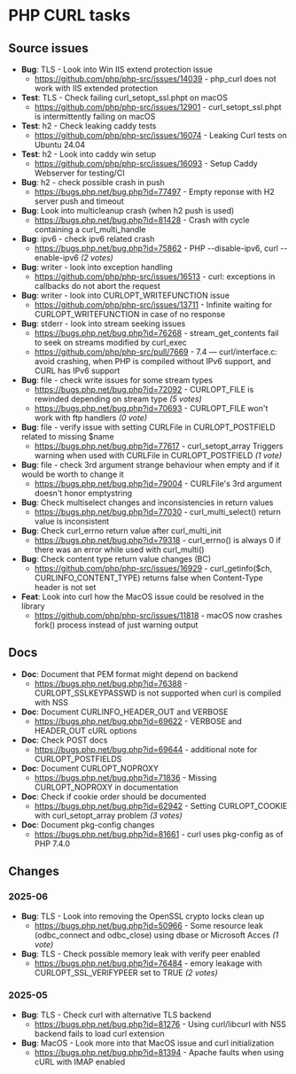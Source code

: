 # PHP CURL tasks

## Source issues

- **Bug**: TLS - Look into Win IIS extend protection issue
  - https://github.com/php/php-src/issues/14039 - php_curl does not work with IIS extended protection 
- **Test**: TLS - Check failing curl_setopt_ssl.phpt on macOS
  - https://github.com/php/php-src/issues/12901 - curl_setopt_ssl.phpt is intermittently failing on macOS
- **Test**: h2 - Check leaking caddy tests
  - https://github.com/php/php-src/issues/16074 - Leaking Curl tests on Ubuntu 24.04
- **Test**: h2 - Look into caddy win setup
  - https://github.com/php/php-src/issues/16093 - Setup Caddy Webserver for testing/CI
- **Bug**: h2 - check possible crash in push
  - https://bugs.php.net/bug.php?id=77497 - Empty reponse with H2 server push and timeout
- **Bug**: Look into multicleanup crash (when h2 push is used)
  - https://bugs.php.net/bug.php?id=81428 - Crash with cycle containing a curl_multi_handle
- **Bug**: ipv6 - check ipv6 related crash
  - https://bugs.php.net/bug.php?id=75862 - PHP --disable-ipv6, curl --enable-ipv6 _(2 votes)_
- **Bug**: writer - look into exception handling
  - https://github.com/php/php-src/issues/16513 - curl: exceptions in callbacks do not abort the request
- **Bug**: writer - look into CURLOPT_WRITEFUNCTION issue
  - https://github.com/php/php-src/issues/13711 - Infinite waiting for CURLOPT_WRITEFUNCTION in case of no response
- **Bug**: stderr - look into stream seeking issues
  - https://bugs.php.net/bug.php?id=76268 - stream_get_contents fail to seek on streams modified by curl_exec
  - https://github.com/php/php-src/pull/7669 - 7.4 — curl/interface.c: avoid crashing, when PHP is compiled without IPv6 support, and CURL has IPv6 support
- **Bug**: file - check write issues for some stream types
  - https://bugs.php.net/bug.php?id=72092 - CURLOPT_FILE is rewinded depending on stream type _(5 votes)_
  - https://bugs.php.net/bug.php?id=70693 - CURLOPT_FILE won't work with ftp handlers _(0 vote)_
- **Bug**: file - verify issue with setting CURLFile in CURLOPT_POSTFIELD related to missing $name
  - https://bugs.php.net/bug.php?id=77617 - curl_setopt_array Triggers warning when used with CURLFile in CURLOPT_POSTFIELD _(1 vote)_
- **Bug**: file - check 3rd argument strange behaviour when empty and if it would be worth to change it
  - https://bugs.php.net/bug.php?id=79004 - CURLFile's 3rd argument doesn't honor emptystring
- **Bug**: Check multiselect changes and inconsistencies in return values
  - https://bugs.php.net/bug.php?id=77030 - curl_multi_select() return value is inconsistent
- **Bug**: Check curl_errno return value after curl_multi_init
  - https://bugs.php.net/bug.php?id=79318 - curl_errno() is always 0 if there was an error while used with curl_multi()
- **Bug**: Check content type return value changes (BC)
  - https://github.com/php/php-src/issues/16929 - curl_getinfo($ch, CURLINFO_CONTENT_TYPE) returns false when Content-Type header is not set
- **Feat**: Look into curl how the MacOS issue could be resolved in the library
  - https://github.com/php/php-src/issues/11818 - macOS now crashes fork() process instead of just warning output

## Docs

- **Doc**: Document that PEM format might depend on backend
  - https://bugs.php.net/bug.php?id=76388 - CURLOPT_SSLKEYPASSWD is not supported when curl is compiled with NSS
- **Doc**: Document CURLINFO_HEADER_OUT and VERBOSE
  - https://bugs.php.net/bug.php?id=69622 - VERBOSE and HEADER_OUT cURL options
- **Doc**: Check POST docs
  - https://bugs.php.net/bug.php?id=69644 - additional note for CURLOPT_POSTFIELDS
- **Doc**: Document CURLOPT_NOPROXY
  - https://bugs.php.net/bug.php?id=71836 - Missing CURLOPT_NOPROXY in documentation
- **Doc**: Check if cookie order should be documented
  - https://bugs.php.net/bug.php?id=62942 - Setting CURLOPT_COOKIE with curl_setopt_array problem _(3 votes)_
- **Doc**: Document pkg-config changes
  - https://bugs.php.net/bug.php?id=81661 - curl uses pkg-config as of PHP 7.4.0


## Changes

### 2025-06

- **Bug**: TLS - Look into removing the OpenSSL crypto locks clean up
  - https://bugs.php.net/bug.php?id=50966 - Some resource leak (odbc_connect and odbc_close) using dbase or Microsoft Acces _(1 vote)_
- **Bug**: TLS - Check possible memory leak with verify peer enabled
  - https://bugs.php.net/bug.php?id=76484 - emory leakage with CURLOPT_SSL_VERIFYPEER set to TRUE _(2 votes)_

### 2025-05

- **Bug**: TLS - Check curl with alternative TLS backend 
  - https://bugs.php.net/bug.php?id=81276 - Using curl/libcurl with NSS backend fails to load curl extension
- **Bug**: MacOS - Look more into that MacOS issue and curl initialization
  - https://bugs.php.net/bug.php?id=81394 - Apache faults when using cURL with IMAP enabled